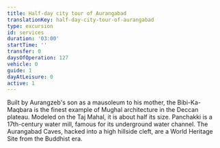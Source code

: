 ```yaml
---
title: Half-day city tour of Aurangabad
translationKey: half-day-city-tour-of-aurangabad
type: excursion
id: services
duration: '03:00'
startTime: ''
transfer: 0
daysOfOperation: 127
vehicle: 0
guide: 1
dayAtLeisure: 0
active: 1
---
```

Built by Aurangzeb's son as a mausoleum to his mother, the Bibi-Ka-Maqbara is the finest example of Mughal architecture in the Deccan plateau. Modeled on the Taj Mahal, it is about half its size. Panchakki is a 17th-century water mill, famous for its underground water channel. The Aurangabad Caves, hacked into a high hillside cleft, are a World Heritage Site from the Buddhist era.